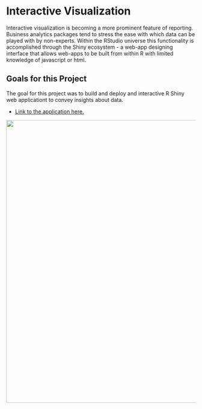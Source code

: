 # Interactive Visualization

Interactive visualization is becoming a more prominent feature of reporting. Business analytics packages tend to stress the ease with which data can be played with by non-experts. Within the RStudio universe this functionality is accomplished through the Shiny ecosystem - a web-app designing interface that allows web-apps to be built from within R with limited knowledge of javascript or html.

## Goals for this Project 

The goal for this project was to build and deploy and interactive R Shiny web applicationt to convey insights about data. 


* [Link to the application here.](https://gianzlupko.shinyapps.io/visualizing_midterm_results/?_ga=2.259140938.1985769423.1614121494-824644858.1613527376)



<img src ="R-Shiny-Interactive-Visualization/R-shiny-image.png" width = 750 >
